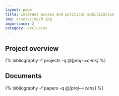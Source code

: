 ```yaml
---
layout: page
title: Internet access and political mobilization
img: assets/img/9.jpg
importance: 2
category: exclusion 
---
```


## Project overview

<div class="publications">

  {% bibliography -f projects -q @*[proj~=cens]* %}

</div>

## Documents

<div class="publications">

  {% bibliography -f papers -q @*[proj~=cens]* %}

</div>


